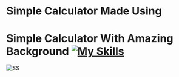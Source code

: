 # Simple Calculator Made Using 
# Simple Calculator With Amazing Background  [![My Skills](https://skillicons.dev/icons?i=html,css,javascript)](https://skillicons.dev)
![SS](https://github.com/Kingsman119/Simple-Calculator/assets/154053800/cbc3d155-81f1-47c0-86fe-838c52efd9ce)
